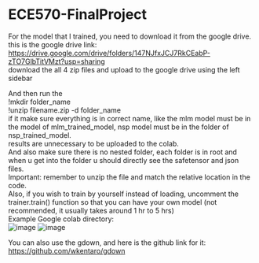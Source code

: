 # ECE570-FinalProject

For the model that I trained, you need to download it from the google drive. <br />
this is the google drive link: https://drive.google.com/drive/folders/147NJfxJCJ7RkCEabP-zTO7GlbTitVMzt?usp=sharing <br />
download the all 4 zip files and upload to the google drive using the left sidebar <br />

And then run the  <br />
!mkdir folder_name <br />
!unzip filename.zip -d folder_name <br />
if it make sure everything is in correct name, like the mlm model must be in the model of mlm_trained_model, nsp model must be in the folder of nsp_trained_model. <br />
results are unnecessary to be uploaded to the colab. <br />
And also make sure there is no nested folder, each folder is in root and when u get into the folder u should directly see the safetensor and json files. <br />
Important: remember to unzip the file and match the relative location in the code. <br />
Also, if you wish to train by yourself instead of loading, uncomment the trainer.train() function so that you can have your own model (not recommended, it usually takes around 1 hr to 5 hrs) <br />
Example Google colab directory: <br />
![image](https://github.com/user-attachments/assets/63658396-52b9-4fb4-9fff-c63e79070d2c)
![image](https://github.com/user-attachments/assets/f5e58093-6da1-4901-8026-bd8cd2d5daaf)



You can also use the gdown, and here is the github link for it: https://github.com/wkentaro/gdown


